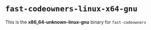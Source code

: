 # `fast-codeowners-linux-x64-gnu`

This is the **x86_64-unknown-linux-gnu** binary for `fast-codeowners`
